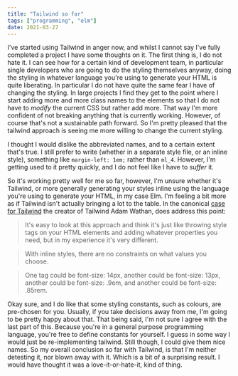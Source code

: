 ```yaml
---
title: "Tailwind so far"
tags: ["programming", "elm"]
date: 2021-03-27
---
```


I've started using Tailwind in anger now, and whilst I cannot say I've fully completed a project I have some thoughts on it. The first thing is, I do not hate it. I can see how for a certain kind of development team, in particular single developers who are going to do the styling themselves anyway, doing the styling in whatever language you're using to generate your HTML is quite liberating. In particular I do not have quite the same fear I have of changing the styling. In large projects I find they get to the point where I start adding more and more class names to the elements so that I do not have to *modify* the current CSS but rather add more. That way I'm more confident of not breaking anything that is currently working. However, of course that's not a sustainable path forward. So I'm pretty pleased that the tailwind approach is seeing me more willing to change the current styling.

I thought I would dislike the abbreviated names, and to a certain extent that's true. I still prefer to write (whether in a separate style file, or an inline style), something like `margin-left: 1em;` rather than `ml_4`. However, I'm getting used to it pretty quickly, and I do not feel like I have to *suffer* it.

So it's working pretty well for me so far, however, I'm unsure whether it's Tailwind, or more generally generating your styles inline using the language you're using to generate your HTML, in my case Elm. I'm feeling a bit more as if Tailwind isn't actually bringing a lot to the table.  In the canonical [case for Tailwind](https://adamwathan.me/css-utility-classes-and-separation-of-concerns/) the creator of Tailwind Adam Wathan, does address this point:
> It's easy to look at this approach and think it's just like throwing style tags on your HTML elements and adding whatever properties you need, but in my experience it's very different.

> With inline styles, there are no constraints on what values you choose.

> One tag could be font-size: 14px, another could be font-size: 13px, another could be font-size: .9em, and another could be font-size: .85rem.

Okay sure, and I do like that some styling constants, such as colours, are pre-chosen for you. Usually, if you take decisions away from me, I'm going to be pretty happy about that. That being said, I'm not sure I agree with the last part of this. Because you're in a general purpose programming language, you're free to define constants for yourself. I guess in some way I would just be re-implementing tailwind. Still though, I could give them nice names. 
So my overall conclusion so far with Tailwind, is that I'm neither detesting it, nor blown away with it. Which is a bit of a surprising result. I would have thought it was a love-it-or-hate-it, kind of thing. 
